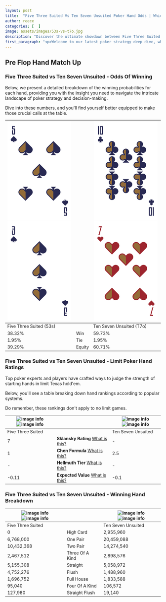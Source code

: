 ```yaml
---
layout: post
title:  "Five Three Suited Vs Ten Seven Unsuited Poker Hand Odds | Which Is The Better Hand In Poker? A Complete Guide"
author: reece
categories: [  ]
image: assets/images/53s-vs-t7o.jpg
description: "Discover the ultimate showdown between Five Three Suited and Ten Seven Unsuited in poker! Uncover the odds, strategies, and scenarios where one hand triumphs over the other. Get ready to up your poker game with this thrilling analysis."
first_paragraph: "<p>Welcome to our latest poker strategy deep dive, where we're pitting two distinct hands against each other in a high-stakes showdown: Five Three Suited vs Ten Seven Unsuited.</p><p>In the dynamic world of poker, every decision counts, and knowing which hand holds the upper hand is key to your success at the table.</p><p>In this article, we'll dissect these two hands, explore the scenarios where one dominates the other, and equip you with the knowledge to make strategic choices that can tip the odds in your favor.</p><p>Get ready to unravel the intriguing dynamics of these poker hands and elevate your game to new heights.</p>"
---
```




[comment]: # (sp0)

## Pre Flop Hand Match Up

<div class="table hand-ratings" markdown="1"> 



### Five Three Suited vs Ten Seven Unsuited - Odds Of Winning

Below, we present a detailed breakdown of the winning probabilities for each hand, providing you with the insight you need to navigate the intricate landscape of poker strategy and decision-making. 

Dive into these numbers, and you'll find yourself better equipped to make those crucial calls at the table.


    
| ![image info](assets/images/hand1/5.png) ![image info](assets/images/hand1/3.png) |  | ![image info](assets/images/hand2/t.png) ![image info](assets/images/hand2/7o.png) |
| -------- | -------- | -------- |
| Five Three Suited (53s) |  | Ten Seven Unsuited (T7o) |
| 38.32% | Win | 59.73% |
| 1.95% | Tie | 1.95% |
| 39.29% | Equity | 60.71% |




[comment]: # (sp1)



### Five Three Suited vs Ten Seven Unsuited - Limit Poker Hand Ratings

Top poker experts and players have crafted ways to judge the strength of starting hands in limit Texas hold'em. 

Below, you'll see a table breaking down hand rankings according to popular systems. 

Do remember, these rankings don't apply to no limit games.


    
| ![image info](https://www.riverpairs.com/assets/images/hand1/5.png) ![image info](https://www.riverpairs.com/assets/images/hand1/3.png) |  | ![image info](https://www.riverpairs.com/assets/images/hand2/t.png) ![image info](https://www.riverpairs.com/assets/images/hand2/7o.png) |
| -------- | -------- | -------- |
| Five Three Suited |  | Ten Seven Unsuited |
| 7 | **Sklansky Rating** [What is this?](/sklansky-rating-explained) | - |
| 1 | **Chen Formula** [What is this?](/chen-formula-explained) | 2.5 |
| - | **Hellmuth Tier** [What is this?](/Hellmuth-tier-explained) | - |
| -0.11 | **Expected Value** [What is this?](/expected-value-explained) | -0.1 |




[comment]: # (sp2)



### Five Three Suited vs Ten Seven Unsuited - Winning Hand Breakdown


    
| ![image info](https://www.riverpairs.com/assets/images/hand1/5.png) ![image info](https://www.riverpairs.com/assets/images/hand1/3.png) |  | ![image info](https://www.riverpairs.com/assets/images/hand2/t.png) ![image info](https://www.riverpairs.com/assets/images/hand2/7o.png) |
| -------- | -------- | -------- |
| Five Three Suited |  | Ten Seven Unsuited |
| 0 | High Card | 2,955,960 |
| 6,768,000 | One Pair | 20,459,088 |
| 10,432,368 | Two Pair | 14,274,540 |
| 2,467,512 | Three Of A Kind | 2,898,576 |
| 5,155,308 | Straight | 5,058,972 |
| 4,752,276 | Flush | 1,488,960 |
| 1,696,752 | Full House | 1,833,588 |
| 95,040 | Four Of A Kind | 106,572 |
| 127,980 | Straight Flush | 19,140 |




[comment]: # (sp3)



</div>

[comment]: # (sp4)



[comment]: # (sp5)

